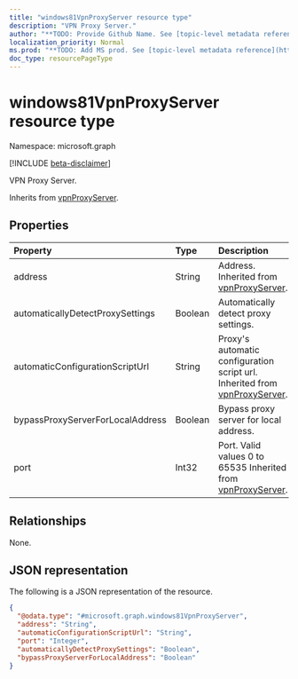 ```yaml
---
title: "windows81VpnProxyServer resource type"
description: "VPN Proxy Server."
author: "**TODO: Provide Github Name. See [topic-level metadata reference](https://msgo.azurewebsites.net/add/document/guidelines/metadata.html#topic-level-metadata)**"
localization_priority: Normal
ms.prod: "**TODO: Add MS prod. See [topic-level metadata reference](https://msgo.azurewebsites.net/add/document/guidelines/metadata.html#topic-level-metadata)**"
doc_type: resourcePageType
---
```


# windows81VpnProxyServer resource type

Namespace: microsoft.graph

[!INCLUDE [beta-disclaimer](../../includes/beta-disclaimer.md)]

VPN Proxy Server.


Inherits from [vpnProxyServer](../resources/vpnproxyserver.md).

## Properties
|Property|Type|Description|
|:---|:---|:---|
|address|String|Address. Inherited from [vpnProxyServer](../resources/vpnproxyserver.md).|
|automaticallyDetectProxySettings|Boolean|Automatically detect proxy settings.|
|automaticConfigurationScriptUrl|String|Proxy's automatic configuration script url. Inherited from [vpnProxyServer](../resources/vpnproxyserver.md).|
|bypassProxyServerForLocalAddress|Boolean|Bypass proxy server for local address.|
|port|Int32|Port. Valid values 0 to 65535 Inherited from [vpnProxyServer](../resources/vpnproxyserver.md).|

## Relationships
None.

## JSON representation
The following is a JSON representation of the resource.
<!-- {
  "blockType": "resource",
  "@odata.type": "microsoft.graph.windows81VpnProxyServer"
}
-->
``` json
{
  "@odata.type": "#microsoft.graph.windows81VpnProxyServer",
  "address": "String",
  "automaticConfigurationScriptUrl": "String",
  "port": "Integer",
  "automaticallyDetectProxySettings": "Boolean",
  "bypassProxyServerForLocalAddress": "Boolean"
}
```

